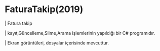 # FaturaTakip(2019)

| Fatura takip

| kayıt,Güncelleme,Silme,Arama işlemlerinin yapıldığı bir C# programıdır.

| Ekran görüntüleri, dosyalar içerisinde mevcuttur.
